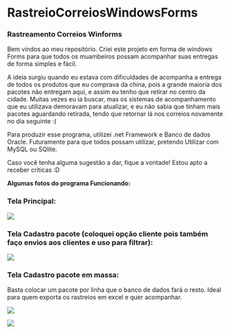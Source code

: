 # RastreioCorreiosWindowsForms

<h3> Rastreamento Correios Winforms</h3>

<p> Bem vindos ao meu repositório. Criei este projeto em forma de windows Forms para que todos os muambeiros possam acompanhar suas entregas de forma simples e fácil. <p>

<p> A ideia surgiu quando eu estava com dificuldades de acompanha a entrega de todos os produtos que eu comprava da china, pois a grande maioria dos pacotes não entregam aqui,
e assim eu tenho que retirar no centro da cidade. Muitas vezes eu ia buscar, mas os sistemas de acompanhamento que eu utilizava demoravam para atualizar, e eu não sabia que tinham
mais pacotes aguardando retirada, tendo que retornar lá nos correios novamente no dia seguinte :( <p>

<p> Para produzir esse programa, utilizei .net Framework e Banco de dados Oracle. Futuramente para que todos possam utilizar, pretendo Utilizar com MySQL ou SQlite. <p>

<p> Caso você tenha alguma sugestão a dar, fique a vontade! Estou apto a receber críticas :D<p>

<p><b> Algumas fotos do programa Funcionando: </p></b>


<h3> Tela Principal: </h3>

<img src="https://i.imgur.com/bdGcJ7X.png"></img>

<h3> Tela Cadastro pacote (coloquei opção cliente pois também faço envios aos clientes e uso para filtrar): </h3>

<img src="https://i.imgur.com/gxE1tRH.png"></img>

<h3> Tela Cadastro pacote em massa: </h3>
<p> Basta colocar um pacote por linha que o banco de dados fará o resto. Ideal para quem exporta os rastreios em excel e quer acompanhar.</p>

<img src="https://i.imgur.com/TumgOh9.png"></img>




<img src="https://i.imgur.com/5LjroVk.gif"></img>
